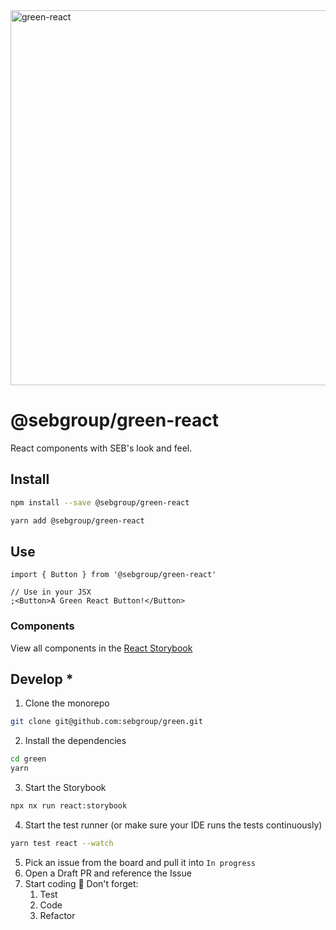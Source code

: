 <div align-items="center">
<img width="600" alt="green-react" src="https://github.com/seb-oss/green/assets/11420341/ad4c9fe3-137f-4230-9ea7-a4de87752aa9">
<h1>@sebgroup/green-react</h1>
<p>
React components with SEB's look and feel.
</p>
</div>

## Install

```bash
npm install --save @sebgroup/green-react
```

```bash
yarn add @sebgroup/green-react
```

## Use

```tsx
import { Button } from '@sebgroup/green-react'

// Use in your JSX
;<Button>A Green React Button!</Button>
```

### Components

View all components in the [React Storybook](https://storybook.seb.io/latest/react/)

## Develop \*

1. Clone the monorepo

```bash
git clone git@github.com:sebgroup/green.git
```

2. Install the dependencies

```bash
cd green
yarn
```

3. Start the Storybook

```bash
npx nx run react:storybook
```

4. Start the test runner (or make sure your IDE runs the tests continuously)

```bash
yarn test react --watch
```

5. Pick an issue from the board and pull it into `In progress`
6. Open a Draft PR and reference the Issue
7. Start coding 🎉 Don't forget:
   1. Test
   2. Code
   3. Refactor
